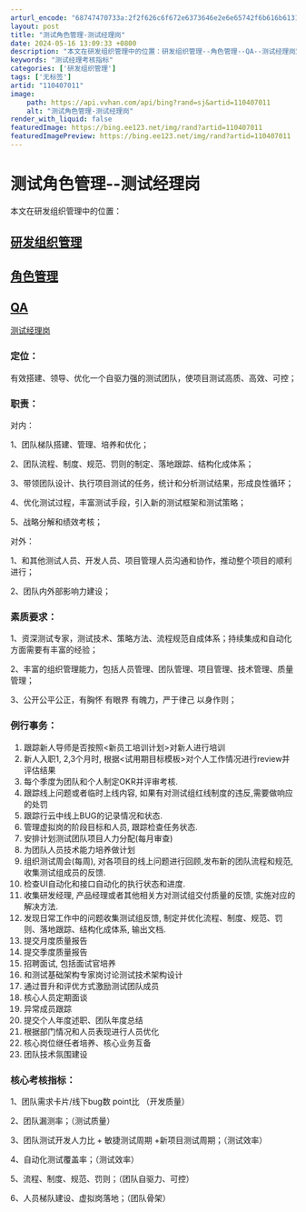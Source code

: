 ```yaml
---
arturl_encode: "68747470733a:2f2f626c6f672e6373646e2e6e65742f6b616b61313132312f:61727469636c652f64657461696c732f313130343037303131"
layout: post
title: "测试角色管理-测试经理岗"
date: 2024-05-16 13:09:33 +0800
description: "本文在研发组织管理中的位置：研发组织管理--角色管理--QA--测试经理岗定位：有效搭建、领导、优化"
keywords: "测试经理考核指标"
categories: ['研发组织管理']
tags: ['无标签']
artid: "110407011"
image:
    path: https://api.vvhan.com/api/bing?rand=sj&artid=110407011
    alt: "测试角色管理-测试经理岗"
render_with_liquid: false
featuredImage: https://bing.ee123.net/img/rand?artid=110407011
featuredImagePreview: https://bing.ee123.net/img/rand?artid=110407011
---
```


# 测试角色管理--测试经理岗

本文在研发组织管理中的位置：

[研发组织管理](https://lazytest.blog.csdn.net/article/details/113523079)
--
[角色管理](https://lazytest.blog.csdn.net/article/details/113258439)
--
[QA](https://lazytest.blog.csdn.net/article/details/110474910)
--
[测试经理岗](https://lazytest.blog.csdn.net/article/details/110407011)

### 定位：

有效搭建、领导、优化一个自驱力强的测试团队，使项目测试高质、高效、可控；

### 职责：

对内：

1、团队梯队搭建、管理、培养和优化；

2、团队流程、制度、规范、罚则的制定、落地跟踪、结构化成体系；

3、带领团队设计、执行项目测试的任务，统计和分析测试结果，形成良性循环；

4、优化测试过程，丰富测试手段，引入新的测试框架和测试策略；

5、战略分解和绩效考核；

对外：

1、和其他测试人员、开发人员、项目管理人员沟通和协作，推动整个项目的顺利进行；

2、团队内外部影响力建设；

### 素质要求：

1、资深测试专家，测试技术、策略方法、流程规范自成体系；持续集成和自动化方面需要有丰富的经验；

2、丰富的组织管理能力，包括人员管理、团队管理、项目管理、技术管理、质量管理；

3、公开公平公正，有胸怀 有眼界 有魄力，严于律己 以身作则；

### 例行事务：

1. 跟踪新人导师是否按照<新员工培训计划>对新人进行培训
2. 新人入职1, 2,3个月时, 根据<试用期目标模板>对个人工作情况进行review并评估结果
3. 每个季度为团队和个人制定OKR并评审考核.
4. 跟踪线上问题或者临时上线内容, 如果有对测试组红线制度的违反,需要做响应的处罚
5. 跟踪行云中线上BUG的记录情况和状态.
6. 管理虚拟岗的阶段目标和人员, 跟踪检查任务状态.
7. 安排计划测试团队项目人力分配(每月审查)
8. 为团队人员技术能力培养做计划
9. 组织测试周会(每周), 对各项目的线上问题进行回顾,发布新的团队流程和规范, 收集测试组成员的反馈.
10. 检查UI自动化和接口自动化的执行状态和进度.
11. 收集研发经理, 产品经理或者其他相关方对测试组交付质量的反馈, 实施对应的解决方法.
12. 发现日常工作中的问题收集测试组反馈, 制定并优化流程、制度、规范、罚则、落地跟踪、结构化成体系, 输出文档.
13. 提交月度质量报告
14. 提交季度质量报告
15. 招聘面试, 包括面试官培养
16. 和测试基础架构专家岗讨论测试技术架构设计
17. 通过晋升和评优方式激励测试团队成员
18. 核心人员定期面谈
19. 异常成员跟踪
20. 提交个人年度述职、团队年度总结
21. 根据部门情况和人员表现进行人员优化
22. 核心岗位继任者培养、核心业务互备
23. 团队技术氛围建设

### 核心考核指标：

1、团队需求卡片/线下bug数 point比 （开发质量）

2、团队漏测率；（测试质量）

3、团队测试开发人力比 + 敏捷测试周期 +新项目测试周期；（测试效率）

4、自动化测试覆盖率；（测试效率）

5、流程、制度、规范、罚则；（团队自驱力、可控）

6、人员梯队建设、虚拟岗落地；（团队骨架）